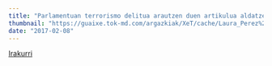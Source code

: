 ```yaml
---
title: "Parlamentuan terrorismo delitua arautzen duen artikulua aldatzeko eskaera "
thumbnail: "https://guaixe.tok-md.com/argazkiak/XeT/cache/Laura_Perez%2BAdolfo_Araiz%2BMarisa_Simon%2BKoldo_Matrinez_%40GEROABAI_content.jpg"
date: "2017-02-08"
---
```

[Irakurri](https://guaixe.eus/altsasu/1486566229735-parlamentuan-terrorismo-delitua-arautzen-duen-artikulua-aldatzeko-eskaera)
